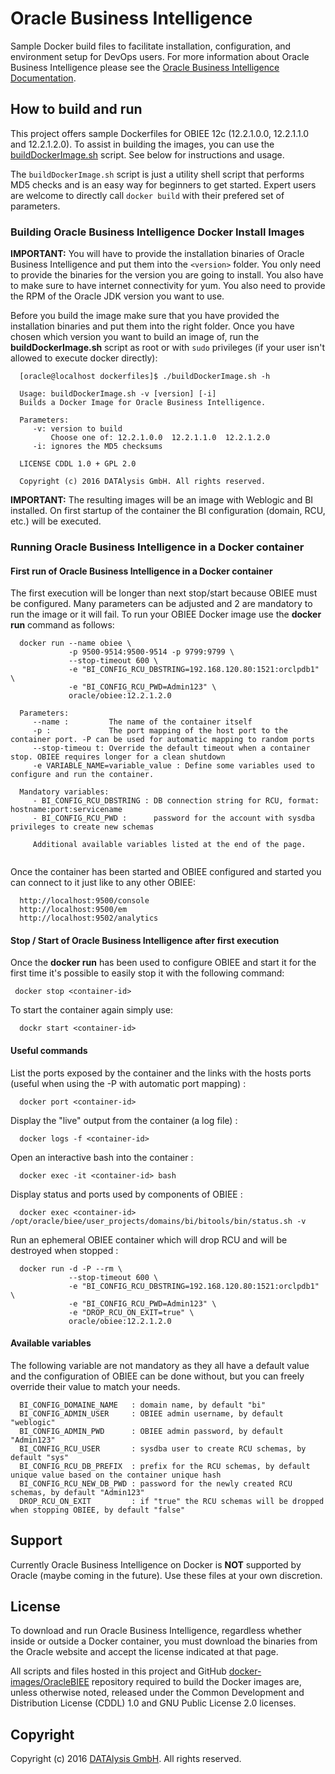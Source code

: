 Oracle Business Intelligence
===============
Sample Docker build files to facilitate installation, configuration, and environment setup for DevOps users. For more information about Oracle Business Intelligence please see the [Oracle Business Intelligence Documentation](http://docs.oracle.com/middleware/12211/index.html).

## How to build and run
This project offers sample Dockerfiles for OBIEE 12c (12.2.1.0.0, 12.2.1.1.0 and 12.2.1.2.0). To assist in building the images, you can use the [buildDockerImage.sh](buildDockerImage.sh) script. See below for instructions and usage.

The `buildDockerImage.sh` script is just a utility shell script that performs MD5 checks and is an easy way for beginners to get started. Expert users are welcome to directly call `docker build` with their prefered set of parameters.

### Building Oracle Business Intelligence Docker Install Images
**IMPORTANT:** You will have to provide the installation binaries of Oracle Business Intelligence and put them into the `<version>` folder. You only need to provide the binaries for the version you are going to install. You also have to make sure to have internet connectivity for yum. You also need to provide the RPM of the Oracle JDK version you want to use.

Before you build the image make sure that you have provided the installation binaries and put them into the right folder. Once you have chosen which version you want to build an image of, run the **buildDockerImage.sh** script as root or with `sudo` privileges (if your user isn't allowed to execute docker directly):
```
  [oracle@localhost dockerfiles]$ ./buildDockerImage.sh -h
  
  Usage: buildDockerImage.sh -v [version] [-i]
  Builds a Docker Image for Oracle Business Intelligence.
  
  Parameters:
     -v: version to build
         Choose one of: 12.2.1.0.0  12.2.1.1.0  12.2.1.2.0
     -i: ignores the MD5 checksums
  
  LICENSE CDDL 1.0 + GPL 2.0
  
  Copyright (c) 2016 DATAlysis GmbH. All rights reserved.
```
**IMPORTANT:** The resulting images will be an image with Weblogic and BI installed. On first startup of the container the BI configuration (domain, RCU, etc.) will be executed.

### Running Oracle Business Intelligence in a Docker container

#### First run of Oracle Business Intelligence in a Docker container
The first execution will be longer than next stop/start because OBIEE must be configured. Many parameters can be adjusted and 2 are mandatory to run the image or it will fail.
To run your OBIEE Docker image use the **docker run** command as follows:
```
  docker run --name obiee \
             -p 9500-9514:9500-9514 -p 9799:9799 \
             --stop-timeout 600 \
             -e "BI_CONFIG_RCU_DBSTRING=192.168.120.80:1521:orclpdb1" \
             -e "BI_CONFIG_RCU_PWD=Admin123" \
             oracle/obiee:12.2.1.2.0
  
  Parameters:
     --name :         The name of the container itself
     -p :             The port mapping of the host port to the container port. -P can be used for automatic mapping to random ports
     --stop-timeou t: Override the default timeout when a container stop. OBIEE requires longer for a clean shutdown
     -e VARIABLE_NAME=variable_value : Define some variables used to configure and run the container.
     
  Mandatory variables:
     - BI_CONFIG_RCU_DBSTRING : DB connection string for RCU, format: hostname:port:servicename
     - BI_CONFIG_RCU_PWD :      password for the account with sysdba privileges to create new schemas
     
     Additional available variables listed at the end of the page.
     
``` 
Once the container has been started and OBIEE configured and started you can connect to it just like to any other OBIEE:
```
  http://localhost:9500/console
  http://localhost:9500/em
  http://localhost:9502/analytics
```

#### Stop / Start of Oracle Business Intelligence after first execution
Once the **docker run** has been used to configure OBIEE and start it for the first time it's possible to easily stop it with the following command:
```
 docker stop <container-id>
```
To start the container again simply use:
```
  dockr start <container-id>
```

#### Useful commands
List the ports exposed by the container and the links with the hosts ports (useful when using the -P with automatic port mapping) :
```
  docker port <container-id>
```
Display the "live" output from the container (a log file) :
```
  docker logs -f <container-id>
```
Open an interactive bash into the container :
```
  docker exec -it <container-id> bash
```
Display status and ports used by components of OBIEE :
```
  docker exec <container-id> /opt/oracle/biee/user_projects/domains/bi/bitools/bin/status.sh -v
```
Run an ephemeral OBIEE container which will drop RCU and will be destroyed when stopped :
```
  docker run -d -P --rm \
             --stop-timeout 600 \
             -e "BI_CONFIG_RCU_DBSTRING=192.168.120.80:1521:orclpdb1" \
             -e "BI_CONFIG_RCU_PWD=Admin123" \
             -e "DROP_RCU_ON_EXIT=true" \
             oracle/obiee:12.2.1.2.0
```

#### Available variables
The following variable are not mandatory as they all have a default value and the configuration of OBIEE can be done without, but you can freely override their value to match your needs.
```
  BI_CONFIG_DOMAINE_NAME   : domain name, by default "bi"
  BI_CONFIG_ADMIN_USER     : OBIEE admin username, by default "weblogic"
  BI_CONFIG_ADMIN_PWD      : OBIEE admin password, by default "Admin123"
  BI_CONFIG_RCU_USER       : sysdba user to create RCU schemas, by default "sys"
  BI_CONFIG_RCU_DB_PREFIX  : prefix for the RCU schemas, by default unique value based on the container unique hash
  BI_CONFIG_RCU_NEW_DB_PWD : password for the newly created RCU schemas, by default "Admin123"
  DROP_RCU_ON_EXIT         : if "true" the RCU schemas will be dropped when stopping OBIEE, by default "false"
```

## Support
Currently Oracle Business Intelligence on Docker is **NOT** supported by Oracle (maybe coming in the future). Use these files at your own discretion.

## License
To download and run Oracle Business Intelligence, regardless whether inside or outside a Docker container, you must download the binaries from the Oracle website and accept the license indicated at that page.

All scripts and files hosted in this project and GitHub [docker-images/OracleBIEE](./) repository required to build the Docker images are, unless otherwise noted, released under the Common Development and Distribution License (CDDL) 1.0 and GNU Public License 2.0 licenses.

## Copyright
Copyright (c) 2016 [DATAlysis GmbH](https://datalysis.ch). All rights reserved.
